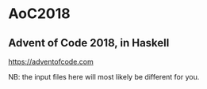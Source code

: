 # AoC2018

## Advent of Code 2018, in Haskell

https://adventofcode.com

NB: the input files here will most likely be different for you.
